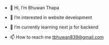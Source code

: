 - 👋 Hi, I’m Bhuwan Thapa
- 👀 I’m interested in website development
- 🌱 I’m currently learning next js for backend 

- 📫 How to reach me tbhuwan839@gmail.com

<!---
bhuwan993/bhuwan993 is a ✨ special ✨ repository because its `README.md` (this file) appears on your GitHub profile.
You can click the Preview link to take a look at your changes.
--->
